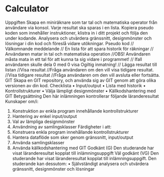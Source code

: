 # Calculator
Uppgiften
Skapa en miniräknare som tar tal och matematiska operator från användare via konsol. Varje
resultat ska sparas i en lista. Kopiera pseudo koden som innehåller instruktioner, klistra in i ditt
projekt och följa den under kodande. Analysera och utvärdera gränssnitt, designmönster och
lösningar i din kod och föreslå vidare utökningar.
Pseudo kod
// Välkomnande meddelande
// En lista för att spara historik för räkningar
// Användaren matar in tal och matematiska operation
//OBS! Användaren måsta mata in ett tal för att kunna ta sig vidare i programmet!
// Ifall användaren skulle dela 0 med 0 visa Ogiltig inmatning!
// Lägga resultat till listan
//Visa resultat
//Fråga användaren om den vill visa tidigare resultat.
//Visa tidigare resultat
//Fråga användaren om den vill avsluta eller fortsätta.
GIT
Skapa en GIT repository, och använda sig av GIT genom att göra olika versionen av din kod.
Checklista
• Input/output
• Lista med historik
• Kontrollstrukturer
• Välja lämpligt designmönster
• Källkodshantering med GIT
Betygsättning
Den här inlämningen kontrollerar följande läranderesultat
Kunskaper om/i:
1. Konstruktion av enkla program innehållande kontrollstrukturer
2. Hantering av enkel input/output
3. Val av lämpliga designmönster
4. Användning av samlingsklasser
Färdigheter i att:
5. Konstruera enkla program innehållande kontrollstrukturer
6. Hantera dataflöde som sker genom gränssnitt, input/output
7. Använda samlingsklasser
8. Använda källkodshantering med GIT
Godkänt (G)
Den studerande har visat läranderesultat kopplat till inlämningsuppgift
Väl godkänt (VG)
Den studerande har visat läranderesultat kopplat till inlämningsuppgift. Den studerande kan
dessutom:
• Självständigt analysera och utvärdera gränssnitt, designmönster och lösningar
